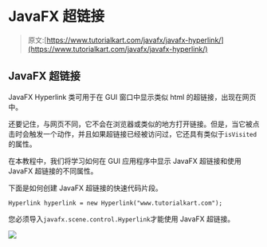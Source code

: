 # JavaFX 超链接

> 原文:[https://www.tutorialkart.com/javafx/javafx-hyperlink/](https://www.tutorialkart.com/javafx/javafx-hyperlink/)

## JavaFX 超链接

JavaFX Hyperlink 类可用于在 GUI 窗口中显示类似 html 的超链接，出现在网页中。

还要记住，与网页不同，它不会在浏览器或类似的地方打开链接。但是，当它被点击时会触发一个动作，并且如果超链接已经被访问过，它还具有类似于`isVisited`的属性。

在本教程中，我们将学习如何在 GUI 应用程序中显示 JavaFX 超链接和使用 JavaFX 超链接的不同属性。

下面是如何创建 JavaFX 超链接的快速代码片段。

```
Hyperlink hyperlink = new Hyperlink("www.tutorialkart.com");
```

您必须导入`javafx.scene.control.Hyperlink`才能使用 JavaFX 超链接。

[![](../Images/925da31b32d6bc3827932f6c8afb11bb.png)](https://www.tutorialkart.com/)